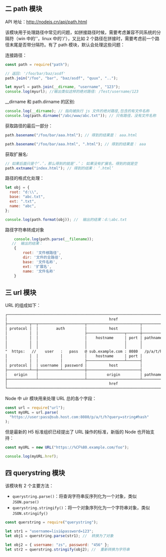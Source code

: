 ## 二 path 模块

API 地址：<http://nodejs.cn/api/path.html>

该模块用于处理路径中常见的问题，如拼接路径时候，需要考虑兼容不同系统的分隔符（win 中的'\'，linux 中的'/'），又比如 2 个路径在拼接时，需要考虑前一个路径末尾是否带分隔符。有了 path 模块，默认会处理这些问题：

连接路径：

```js
const path = require("path");

// 返回: '/foo/bar/baz/asdf'
path.join("/foo", "bar", "baz/asdf", "quux", "..");

let myurl = path.join(__dirname, "username", "123");
console.log(myurl); //输出类似这样的绝对路径: /Test/username/123
```

\_\_dirname 和 path.dirname 的区别:

```js
console.log(__dirname); // 指向被执行 js 文件的绝对路径,包含的有文件名称
console.log(path.dirname("/abc/www/abc.txt")); // 只有路径，没有文件名称
```

获取路径的最后一部分：

```js
path.basename("/foo/bar/aaa.html"); // 得到的结果是： aaa.html

path.basename("/foo/bar/aaa.html", ".html"); // 得到的结果是： aaa
```

获取扩展名:

```js
// 如果后面只是个‘.’，那么得到的就是‘.’； 如果没有扩展名，得到的就是空
path.extname("index.html"); // 得到的结果： ‘.html’
```

路径的格式化处理：

```js
let obj = {
  root: "d:\\",
  base: "abc.txt",
  ext: ".txt",
  name: "abc",
};

console.log(path.format(obj)); //  输出的结果：d:\abc.txt
```

路径字符串转成对象

```js
    console.log(path.parse(__filename));
   //  输出的结果：
    {
        root: '文件根路径',
        dir: '文件的全路径',
        base: '文件名称',
        ext: '扩展名',
        name: '文件名称'
    }
```

## 三 url 模块

URL 的组成如下：

```txt
┌────────────────────────────────────────────────────────────────────────────────────────────────┐
│                                              href                                              │
├──────────┬──┬─────────────────────┬────────────────────────┬───────────────────────────┬───────┤
│ protocol │  │        auth         │          host          │           path            │ hash  │
│          │  │                     ├─────────────────┬──────┼──────────┬────────────────┤       │
│          │  │                     │    hostname     │ port │ pathname │     search     │       │
│          │  │                     │                 │      │          ├─┬──────────────┤       │
│          │  │                     │                 │      │          │ │    query     │       │
"  https:   //    user   :   pass   @ sub.example.com : 8080   /p/a/t/h  ?  query=string   #hash "
│          │  │          │          │    hostname     │ port │          │                │       │
│          │  │          │          ├─────────────────┴──────┤          │                │       │
│ protocol │  │ username │ password │          host          │          │                │       │
├──────────┴──┼──────────┴──────────┼────────────────────────┤          │                │       │
│   origin    │                     │         origin         │ pathname │     search     │ hash  │
├─────────────┴─────────────────────┴────────────────────────┴──────────┴────────────────┴───────┤
│                                              href                                              │
└────────────────────────────────────────────────────────────────────────────────────────────────┘
```

Node 中 ulr 模块用来处理 URL 总的各个字段：

```js
const url = require("url");
const myURL = url.parse(
  "https://user:pass@sub.host.com:8080/p/a/t/h?query=string#hash"
);
```

但是最新的 H5 标准组织已经提出了 URL 操作的标准，新版的 Node 也开始支持：

```js
const myURL = new URL("https://%CF%80.example.com/foo");

console.log(myURL.href);
```

## 四 querystring 模块

该模块有 2 个主要方法：

- `querystring.parse()`：将查询字符串反序列化为一个对象，类似`JSON.parse()`
- `querystring.stringify()`：将一个对象序列化为一个字符串对象，类似`JSON.stringify()`

```js
const querstring = require("querystring");

let str1 = "username=lisi&password=123";
let obj1 = querstring.parse(str1); //  转换为了对象

let obj2 = { username: "zs", password: "456" };
let str2 = querstring.stringify(obj2); //  重新转换为字符串
```
